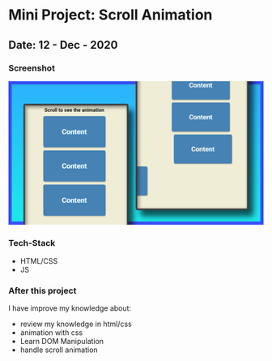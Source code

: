 # Mini Project: Scroll Animation

## Date: 12 - Dec - 2020

### Screenshot

<img src="./template-project-img.png" alt="screenshot"/>

### Tech-Stack

- HTML/CSS
- JS

### After this project

I have improve my knowledge about:

- review my knowledge in html/css
- animation with css
- Learn DOM Manipulation
- handle scroll animation
